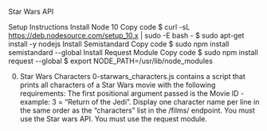 Star Wars API

Setup Instructions
    Install Node 10
Copy code
    $ curl -sL https://deb.nodesource.com/setup_10.x | sudo -E bash -
    $ sudo apt-get install -y nodejs
Install Semistandard
Copy code
    $ sudo npm install semistandard --global
Install Request Module
Copy code
    $ sudo npm install request --global
    $ export NODE_PATH=/usr/lib/node_modules


0. Star Wars Characters
    0-starwars_characters.js contains a script that prints all characters of a Star Wars movie with the following requirements:
    The first positional argument passed is the Movie ID - example: 3 = “Return of the Jedi”.
    Display one character name per line in the same order as the “characters” list in the /films/ endpoint.
    You must use the Star wars API.
    You must use the request module.
